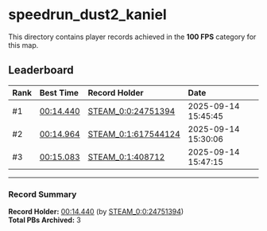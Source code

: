 # speedrun_dust2_kaniel

This directory contains player records achieved in the **100 FPS** category for this map.

## Leaderboard

| Rank | Best Time | Record Holder | Date                |
| :--- | :-------- | :------------ | :------------------ |
| #1   | [00:14.440](./00014440_STEAM_0_0_24751394_20250914-154545.zip) | [STEAM_0:0:24751394](https://speedrun16.com/profile/STEAM_0:0:24751394)   | 2025-09-14 15:45:45 |
| #2   | [00:14.964](./00014964_STEAM_0_1_617544124_20250914-153006.zip) | [STEAM_0:1:617544124](https://speedrun16.com/profile/STEAM_0:1:617544124)   | 2025-09-14 15:30:06 |
| #3   | [00:15.083](./00015083_STEAM_0_1_408712_20250914-154715.zip) | [STEAM_0:1:408712](https://speedrun16.com/profile/STEAM_0:1:408712)   | 2025-09-14 15:47:15 |

---

### Record Summary
**Record Holder:** [00:14.440](./00014440_STEAM_0_0_24751394_20250914-154545.zip) (by [STEAM_0:0:24751394](https://speedrun16.com/profile/STEAM_0:0:24751394))  
**Total PBs Archived:** 3